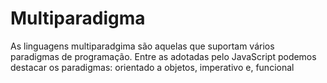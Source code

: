 # Multiparadigma
As linguagens multiparadgima são aquelas que suportam vários paradigmas de programação. Entre as adotadas pelo JavaScript podemos destacar os paradigmas: orientado a objetos, imperativo e, funcional
